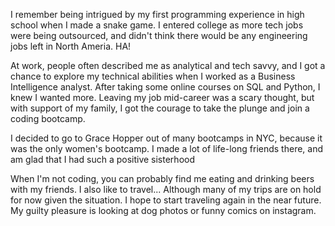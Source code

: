 I remember being intrigued by my first programming experience in high school when I made a snake game. I entered college as more tech jobs were being outsourced, and didn't think there would be any engineering jobs left in North Ameria. HA!

At work, people often described me as analytical and tech savvy, and I got a chance to explore my technical abilities when I worked as a Business Intelligence analyst. After taking some online courses on SQL and Python, I knew I wanted more. Leaving my job mid-career was a scary thought, but with support of my family, I got the courage to take the plunge and join a coding bootcamp.

I decided to go to Grace Hopper out of many bootcamps in NYC, because it was the only women's bootcamp. I made a lot of life-long friends there, and am glad that I had such a positive sisterhood


When I'm not coding, you can probably find me eating and drinking beers with my friends. I also like to travel... Although many of my trips are on hold for now given the situation. I hope to start traveling again in the near future. My guilty pleasure is looking at dog photos or funny comics on instagram.
